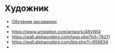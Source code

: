 # Художник

* [Обучение рисованию](https://kalachevaschool.ru/)
* []()
* https://www.artstation.com/artwork/48VWl4
* https://wall.alphacoders.com/tags.php?tid=78211
* https://wall.alphacoders.com/big.php?i=956834
* 